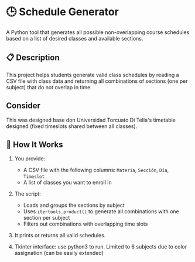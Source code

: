 # 🕒 Schedule Generator

A Python tool that generates all possible non-overlapping course schedules based on a list of desired classes and available sections.

## 📋 Description

This project helps students generate valid class schedules by reading a CSV file with class data and returning all combinations of sections (one per subject) that do not overlap in time.

## Consider

This was designed base don Universidad Torcuato Di Tella's timetable designed (fixed timeslots shared between all classes).


## 🔧 How It Works

1. You provide:
   - A CSV file with the following columns: `Materia`, `Sección`, `Día`, `Timeslot`
   - A list of classes you want to enroll in

2. The script:
   - Loads and groups the sections by subject
   - Uses `itertools.product()` to generate all combinations with one section per subject
   - Filters out combinations with overlapping time slots

3. It prints or returns all valid schedules.
4. Tkinter interface: use python3 to run. Limited to 6 subjects due to color assignation (can be easily extended)

